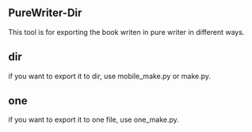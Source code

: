## PureWriter-Dir

This tool is for exporting the book writen in pure writer in different ways.

## dir

if you want to export it to dir, use mobile_make.py or make.py.

## one

if you want to export it to one file, use one_make.py.